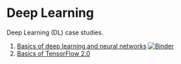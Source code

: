# Deep Learning
Deep Learning (DL) case studies.

1. [Basics of deep learning and neural networks](https://github.com/kbantoec/deep_learning/blob/master/basics_of_deep_learning_and_neural_networks.ipynb) [![Binder](https://mybinder.org/badge_logo.svg)](https://mybinder.org/v2/gh/kbantoec/deep_learning/master?filepath=basics_of_deep_learning_and_neural_networks.ipynb)
2. [Basics of TensorFlow 2.0](https://github.com/kbantoec/deep_learning/blob/master/tensorflow2.ipynb)
